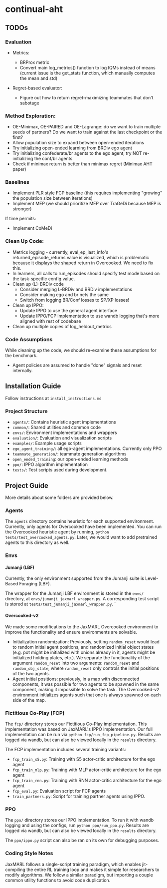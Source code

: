 # continual-aht

## TODOs

### Evaluation
- Metrics: 
    - BRProx metric
    - Convert main log_metrics() function to log IQMs instead of means (current issue is the get_stats function, which manually
    computes the mean and std)
    
- Regret-based evaluator: 
    - Figure out how to return regret-maximizing teammates that don't sabotage

### Method Exploration: 
- OE-Minimax, OE-PAIRED and OE-Lagrange: do we want to train multiple seeds of partners? Do we want to train against the last checkpoint or the first?
- Allow population size to expand between open-ended iterations
- Try initializing open-ended learning from BRDiv ego agent
- Try initializing confederate/br agents to the ego agent; try NOT re-initializing the conf/br agents
- Check if minimax return is better than minimax regret (Minimax AHT paper)

### Baselines 
- Implement PLR style FCP baseline (this requires implementing "growing" the population size between iterations)
- Implement MEP (we should prioritize MEP over TraGeDi because MEP is stronger)

If time permits: 
- Implement CoMeDi

### Clean Up Code: 
- Metrics logging - currently, eval_ep_last_info's returned_episode_returns value is visualized, which is problematic because 
 it displays the shaped return in Overcooked. We need to fix this.
- In learners, all calls to run_episodes should specify test mode based on the task-specific config value.
- Clean up (L)-BRDiv code
    - Consider merging L-BRDiv and BRDiv implementations
    - Consider making ego and br nets the same 
    - Switch from logging BR/Conf losses to SP/XP losses!
- Clean up IPPO: 
    - Update IPPO to use the general agent interface
    - Update IPPO/FCP implementation to use wandb logging that's more aligned with rest of codebase
- Clean up multiple copies of log_heldout_metrics

### Code Assumptions
While cleaning up the code, we should re-examine these assumptions for the benchmark. 
- Agent policies are assumed to handle "done" signals and reset internally. 

## Installation Guide
Follow instructions at `install_instructions.md`

### Project Structure
- `agents/`: Contains heuristic agent implementations
- `common/`: Shared utilities and common code
- `envs/`: Environment implementations and wrappers
- `evaluation/`: Evaluation and visualization scripts
- `examples/`: Example usage scripts
- `ego_agent_training/`: all ego-agent implementations. Currently only PPO
- `teammate_generation/`: teammate generation algorithms
- `open_ended_training`: our open-ended learning methods
- `ppo/`: IPPO algorithm implementation
- `tests/`: Test scripts used during development.

## Project Guide

More details about some folders are provided below. 

### Agents

The `agents` directory contains heuristic for each supported environment. 
Currently, only agents for Overcooked have been implemented.
You can run the Overcooked heuristic agent by running, `python tests/test_overcooked_agents.py`.
Later, we would want to add pretrained agents to this directory as well. 

### Envs
#### Jumanji (LBF)
Currently, the only environment supported from the Jumanji suite is Level-Based Foraging (LBF).

The wrapper for the Jumanji LBF environment is stored in the `envs/` directory, at `envs/jumanji_jaxmarl_wrapper.py`. A corresponding test script is stored at `tests/test_jumanji_jaxmarl_wrapper.py`.
`
#### Overcooked-v2
We made some modifications to the JaxMARL Overcooked environment to improve the functionality and ensure environments are solvable.

- Initialization randomization: Previously, setting `random_reset` would lead to random initial agent positions, and randomized initial object states (e.g. pot might be initialized with onions already in it, agents might be initialized holding plates, etc.). We separate the functionality of the argument `random_reset` into two arguments: `random_reset` and `random_obj_state`, where `random_reset` only controls the initial positions of the two agents. 
- Agent initial positions: previously, in a map with disconnected components, it was possible for two agents to be spawned in the same component, making it impossible to solve the task. The Overcooked-v2 environment initializes agents such that one is always spawned on each side of the map.


### Fictitious Co-Play (FCP)
The `fcp/` directory stores our Fictitious Co-Play implementation. This implementation was based on JaxMARL's IPPO implementation. 
Our full implementation can be run via `python fcp/run_fcp_pipeline.py`. Results are logged via wandb, but can also be viewed locally in the `results` directory.

The FCP implementation includes several training variants:
- `fcp_train_s5.py`: Training with S5 actor-critic architecture for the ego agent
- `fcp_train_mlp.py`: Training with MLP actor-critic architecture for the ego agent
- `fcp_train_rnn.py`: Training with RNN actor-critic architecture for the ego agent
- `fcp_eval.py`: Evaluation script for FCP agents
- `train_partners.py`: Script for training partner agents using IPPO.

### PPO
The `ppo/` directory stores our IPPO implementation. 
To run it with wandb logging and using the configs, run `python ppo/run_ppo.py`. 
Results are logged via wandb, but can also be viewed locally in the `results` directory.

The `ppo/ippo.py` script can also be ran on its own for debugging purposes.

### Coding Style Notes
JaxMARL follows a single-script training paradigm, which enables jit-compiling the entire RL training loop and makes it simple for researchers to modify algorithms. 
We follow a similar paradigm, but importing a couple common utility functions to avoid code duplication. 
